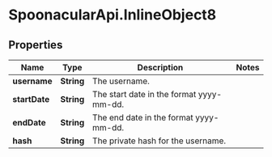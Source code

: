 # SpoonacularApi.InlineObject8

## Properties

Name | Type | Description | Notes
------------ | ------------- | ------------- | -------------
**username** | **String** | The username. | 
**startDate** | **String** | The start date in the format yyyy-mm-dd. | 
**endDate** | **String** | The end date in the format yyyy-mm-dd. | 
**hash** | **String** | The private hash for the username. | 


